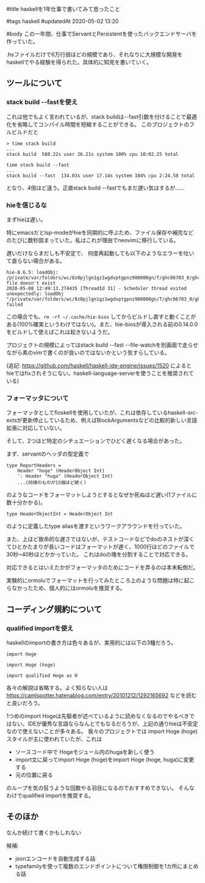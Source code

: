 #title
haskellを1年仕事で書いてみて思ったこと 

#tags
haskell
#updatedAt
2020-05-02 13:20

#body
この一年間、仕事でServantとPersistentを使ったバックエンドサーバを作っていた。

.hsファイルだけで6万行弱ほどの規模であり、それなりに大規模な開発をhaskellでやる経験を得られた。具体的に知見を書いていく。

## ツールについて

### stack build --fastを使え

これは他でもよく言われているが、stack buildは--fast引数を付けることで最適化を省略してコンパイル時間を短縮することができる。
このプロジェクトのフルビルドだと

```
> time stack build
...
stack build  580.22s user 26.21s system 100% cpu 10:02.25 total

time stack build --fast
...
stack build --fast  134.03s user 17.14s system 104% cpu 2:24.58 total
```

となり、4倍ほど違う。正直stack build --fastでもまだ遅い気はするが……

### hieを信じるな

まずhieは遅い。

特にemacsだとlsp-modeがhieを同期的に呼ぶため、ファイル保存や補完などのたびに数秒固まっていた。私はこれが理由でneovimに移行している。

遅いだけならまだしも不安定で、
何度再起動しても以下のようなエラーを吐いて直らない場合がある。

```
hie-8.6.5: loadObj: /private/var/folders/wc/8z0pjlgn1gz1wgdvptgpnz980000gn/T/ghc86703_0/ghc_571.o: file doesn't exist
2020-05-08 12:49:13.274435 [ThreadId 31] - Scheduler thread exited unexpectedly: loadObj "/private/var/folders/wc/8z0pjlgn1gz1wgdvptgpnz980000gn/T/ghc86703_0/ghc_571.o": failed
```

この場合でも、`rm -rf ~/.cache/hie-bios` してからビルドし直すと動くことがある(100%確実というわけではない)。また、hie-biosが導入される前の0.14.0.0をビルドして使えばこれは起きないようだ。

プロジェクトの規模によってはstack build --fast --file-watchを別画面で走らせながら素のvimで書くのが良いのではないかという気すらしている。

(追記: https://github.com/haskell/haskell-ide-engine/issues/1520 によるとhieではfixされそうにない。haskell-language-serverを使うことを推奨されている)

### フォーマッタについて

フォーマッタとしてfloskellを使用していたが、これは依存しているhaskell-src-extsが更新停止しているため、例えばBlockArgumentsなどの比較的新しい言語拡張に対応していない。

そして、2つほど特定のシチュエーションでひどく遅くなる場合があった。

まず、servantのヘッダの型定義で

```
type ReportHeaders =
    Header "hoge" (HeaderObject Int) 
    ': Header "huga" (HeaderObject Int) 
    ...(同様のものが15個ほど続く)
```

のようなコードをフォーマットしようとするとなぜか死ぬほど遅い(1ファイルに数十分かかる)。

```
type HeaderObjectInt = HeaderObject Int
```

のように定義したtype aliasを渡すというワークアラウンドを行っていた。


また、上ほど致命的な遅さではないが、テストコードなどでdoのネストが深くてひとかたまりが長いコードはフォーマットが遅く、1000行ほどのファイルで30秒~40秒ほどかかっていた。
これはdoの塊を分割することで対応できる。

対応できるとはいえたかがフォーマッタのためにコードを弄るのは本末転倒だ。

実験的にormoluでフォーマットを行ってみたところ上のような問題は特に起こらなかったため、個人的にはormoluを推奨する。

## コーディング規約について
### qualified importを使え
haskellのimportの書き方は色々あるが、実用的には以下の3種だろう。

```
import Hoge

import Hoge (hoge)

import qualified Hoge as H
```

各々の解説は省略する。よく知らない人は https://camlspotter.hatenablog.com/entry/20101212/1292165692 などを読むと良いだろう。

1つめのimport Hogeは先駆者が述べているように読めなくなるのでやるべきではない。IDEが優秀な言語ならなんとでもなるだろうが、上記の通りhieは不安定なので使えないことが多々ある。
我々のプロジェクトでは import Hoge (hoge)スタイルが主に使われていたが、これは
- ソースコード中で Hogeモジュール内のhugaを新しく使う
- import文に戻ってimport Hoge (hoge)をimport Hoge (hoge, huga)に変更する
- 元の位置に戻る

のループを気の狂うような回数やる羽目になるのでおすすめできない。
そんなわけでqualified importを推奨する。

## そのほか
なんか続けて書くかもしれない

候補:

- jsonエンコードを自動生成する話
- typefamilyを使って複数のエンドポイントについて権限制御を1カ所にまとめる話

